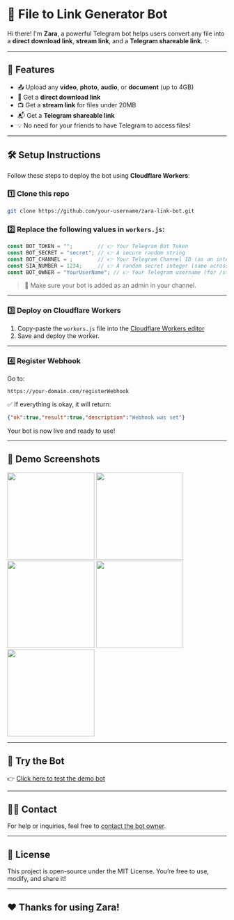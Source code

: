 # 🤖 File to Link Generator Bot

Hi there! I'm **Zara**, a powerful Telegram bot  helps users convert any file into a **direct download link**, **stream link**, and a **Telegram shareable link**. ✨

---

## 🚀 Features

- 📤 Upload any **video**, **photo**, **audio**, or **document** (up to 4GB)
- 🔗 Get a **direct download link**
- 📺 Get a **stream link** for files under 20MB
- 📬 Get a **Telegram shareable link**
- 💡 No need for your friends to have Telegram to access files!

---

## 🛠 Setup Instructions

Follow these steps to deploy the bot using **Cloudflare Workers**:

### 1️⃣ Clone this repo
```bash
git clone https://github.com/your-username/zara-link-bot.git
```

### 2️⃣ Replace the following values in `workers.js`:

```javascript
const BOT_TOKEN = "";        // 👉 Your Telegram Bot Token
const BOT_SECRET = "secret"; // 👉 A secure random string
const BOT_CHANNEL = ;        // 👉 Your Telegram Channel ID (as an integer)
const SIA_NUMBER = 1234;     // 👉 A random secret integer (same across bot & backend)
const BOT_OWNER = "YourUserName"; // 👉 Your Telegram username (for /start button)
```

> 📝 Make sure your bot is added as an admin in your channel.

---

### 3️⃣ Deploy on Cloudflare Workers

1. Copy-paste the `workers.js` file into the [Cloudflare Workers editor](https://dash.cloudflare.com/)
2. Save and deploy the worker.

---

### 4️⃣ Register Webhook

Go to:
```
https://your-domain.com/registerWebhook
```

✅ If everything is okay, it will return:
```json
{"ok":true,"result":true,"description":"Webhook was set"}
```

Your bot is now live and ready to use!

---

## 📸 Demo Screenshots
<img src="https://github.com/user-attachments/assets/dd705453-2f01-46a6-b2b5-e9357e997891" width="200" />
<img src="https://github.com/user-attachments/assets/e3c13eee-e49e-43a9-857d-1b4ad00f79cb" width="200" />
<img src="https://github.com/user-attachments/assets/757d987d-38d6-48fe-94a4-f8a9f24eafff" width="200" />
<img src="https://github.com/user-attachments/assets/567a4ce3-9881-48de-beac-ee0893064ac3" width="200" />
<img src="https://github.com/user-attachments/assets/6078b191-d684-409b-a385-8096490bfb72" width="200" />


---

## 🤖 Try the Bot

👉 [Click here to test the demo bot](https://t.me/Zara_TBot)

---

## 🧑‍💼 Contact

For help or inquiries, feel free to [contact the bot owner](https://t.me/NipunSGeeTH).

---

## 📜 License

This project is open-source under the MIT License. You’re free to use, modify, and share it!

---

## ❤️ Thanks for using Zara!


